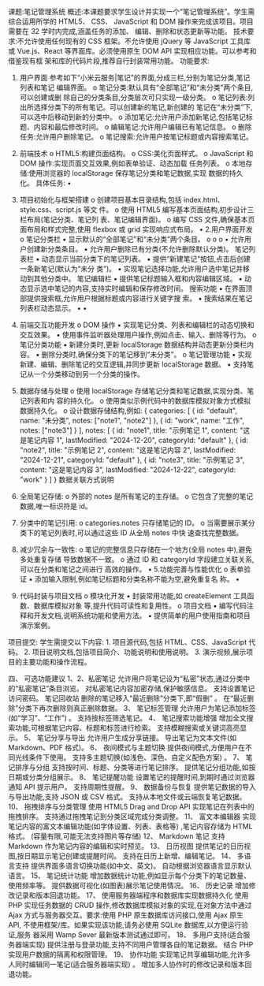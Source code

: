 课题:笔记管理系统
概述:本课题要求学生设计并实现一个“笔记管理系统”。学生需综合运用所学的 HTML5、
CSS、 JavaScript 和 DOM 操作来完成该项目。项目需要在 32 学时内完成,涵盖任务的添加、
编辑、删除和状态更新等功能。
技术要求:不允许使用任何现有的 CSS 框架。不允许使用 jQuery 等 JavaScript 工具库
或 Vue.js、React 等界面库。必须使用原生 DOM API 实现相应功能。可以参考和借鉴现有框
架和库的代码片段,推荐自行封装常用功能。
功能要求:

1. 用户界面
  参考如下“小米云服务|笔记”的界面,分成三栏,分别为笔记分类,笔记列表和笔记
  编辑界面。
  o
   笔记分类:默认具有“全部笔记”和“未分类”两个条目,可以创建或删
  除自己的分类条目,分类层次可只实现一级分类。
  o
   笔记列表:列出所选择分类下的所有笔记。可以创建新的笔记,新创建的
  笔记在“未分类”下,可以选中后移动到新的分类中。
  o
   添加笔记:允许用户添加新笔记,包括笔记标题、内容和最后修改时间。
  o
   编辑笔记:允许用户编辑已有笔记信息。
  o
   删除任务:允许用户删除笔记。
  o
   笔记搜索:允许用户按笔记标题或内容搜索笔记。

2. 前端技术
  o
   HTML5:构建页面结构。
  o
   CSS:美化页面样式。
  o
   JavaScript 和 DOM 操作:实现页面交互效果,例如表单验证、动态加载
  任务列表。
  o
   本地存储:使用浏览器的 localStorage 保存笔记分类和笔记数据,实现
  数据的持久化。
  具体任务:
  •

3. 项目初始化与框架搭建
  o
   创建项目基本目录结构,包括 index.html、style.css、script.js 等文
  件。
  o
   使用 HTML5 编写基本页面结构,初步设计三栏布局(笔记分类、笔记列
  表、笔记编辑界面)。
  o
   编写 CSS 文件,确保基本页面布局和样式完整,使用 flexbox 或 grid
  实现响应式布局。
  •
  2.用户界面开发
  o 笔记分类栏
  ▪ 显示默认的“全部笔记”和“未分类”两个条目。
  o
  o
  o
  ▪
   允许用户创建新分类条目。
  ▪ 允许用户删除已有分类(不允许删除默认分类)。
  笔记列表栏
  ▪ 动态显示当前分类下的笔记列表。
  ▪ 提供“新建笔记”按钮,点击后创建一条新笔记(默认为“未分
  类”)。
  ▪ 实现笔记选择功能,允许用户选中笔记并移动到其他分类中。
  笔记编辑栏
  ▪ 提供笔记标题输入框和内容编辑区域。
  ▪ 动态显示选中笔记的内容,支持实时编辑和保存修改时间。
  搜索功能
  ▪ 在界面顶部提供搜索框,允许用户根据标题或内容进行关键字搜
  索。
  ▪ 搜索结果在笔记列表栏动态显示。
  •
  •

4. 前端交互功能开发
  o DOM 操作
  ▪ 实现笔记分类、列表和编辑栏的动态切换和交互效果。
  ▪ 使用事件监听器处理用户操作,例如点击、输入、删除等行为。
  o 笔记分类功能
  ▪ 新建分类时,更新 localStorage 数据结构并动态更新分类栏内
  容。
  ▪ 删除分类时,确保分类下的笔记移到“未分类”。
  o 笔记管理功能
  ▪ 实现新建、编辑、删除笔记的交互逻辑,并同步更新
  localStorage 数据。
  ▪ 支持笔记从一个分类移动到另一个分类的操作。

5. 数据存储与处理
  o 使用 localStorage 存储笔记分类和笔记数据,实现分类、笔记列表和内
  容的持久化。
  o 使用类似示例代码中的数据库模拟对象方式模拟数据持久化。
  o 设计数据存储结构,例如:
  {
  categories: [
  { id: "default", name: "未分类", notes: ["note1", "note2"] },
  { id: "work", name: "工作", notes: ["note3"] }
  ],
  notes: [
  { id: "note1", title: "示例笔记 1", content: "这是笔记内容 1",
  lastModified: "2024-12-20", categoryId: "default" },
  { id: "note2", title: "示例笔记 2", content: "这是笔记内容 2",
  lastModified: "2024-12-21", categoryId: "default" },
  { id: "note3", title: "示例笔记 3", content: "这是笔记内容 3",
  lastModified: "2024-12-22", categoryId: "work" }
  ]
  }
  数据关联方式说明

6. 全局笔记存储:
  o 外部的 notes 是所有笔记的主存储。
  o 它包含了完整的笔记数据,唯一标识符是 id。

7. 分类中的笔记引用:
  o categories.notes 只存储笔记的 ID。
  o 当需要展示某分类下的笔记列表时,可以通过这些 ID 从全局 notes 中快
  速查找完整数据。

8. 减少冗余与一致性:
  o 笔记的完整信息只存储在一个地方(全局 notes 中),避免多处重复存储
  导致数据不一致。
  o 通过 ID 和 categoryId 字段建立关联关系,可以在分类和笔记之间进行
  高效的操作。
  •
  5.功能完善与性能优化
  o 表单验证
  ▪ 添加输入限制,例如笔记标题和分类名称不能为空,避免重复名
  称。
  •

9. 代码封装与项目文档
  o 模块化开发
  ▪ 封装常用功能,如 createElement 工具函数、数据库模拟对象
  等,提升代码可读性和复用性。
  o 项目文档
  ▪ 编写代码注释和开发文档,说明系统功能和使用方法。
  ▪ 提供简单的用户使用指南和项目演示案例。

  

  

  

  

  项目提交:
  学生需提交以下内容:
  1.
   项目源代码,包括 HTML、CSS、JavaScript 代码。
  2.
   项目说明文档,包括项目简介、功能说明和使用说明。
  3.
   演示视频,展示项目的主要功能和操作流程。

  四、 可选功能建议
  1、2、私密笔记
  允许用户将笔记设为“私密”状态,通过分类中的“私密笔记”条目浏览。
  对私密笔记内容加密存储,保护敏感信息。
  支持设置笔记访问密码。
  笔记回收站
  删除的笔记移入“最近删除”分类下,即“假删”
   。
  在“最近删除”分类下再次删除则真正删除数据。
  3、 笔记标签管理
  允许用户为笔记添加标签(如“学习”、“工作”)
   。
  支持按标签筛选笔记。
  4、 笔记搜索功能增强
  增加全文搜索功能,可根据笔记内容、标题和标签进行检索。
  支持模糊搜索或关键词高亮显示。
  5、 笔记分享与导出
  允许用户生成分享链接。
  导出笔记为文本文件(如 Markdown、PDF 格式)。
  6、 夜间模式与主题切换
  提供夜间模式,方便用户在不同光线条件下使用。
  支持多主题切换(如浅色、深色、自定义配色方案)
   。
  7、 笔记排序与分组
  支持按时间、标题、分类等进行笔记排序。
  提供笔记分组功能,如按日期或分类分组展示。
  8、 笔记提醒功能
  设置笔记的提醒时间,到期时通过浏览器通知 API 提示用户。
  支持周期性提醒。
  9、 数据备份与恢复
  提供笔记数据的导入与导出功能,支持 JSON 或 CSV 格式。
  支持从本地文件或云端恢复笔记数据。
  10、 拖拽排序与分类管理
  使用 HTML5 Drag and Drop API 实现笔记在列表中的拖拽排序。
  支持通过拖拽笔记到分类区域完成分类调整。
  11、 富文本编辑器
  实现笔记内容的富文本编辑功能(如字体设置、列表、表格等)
   ,笔记内容存储为 HTML
  格式。
   (容量有限,可能无法支持图片等存储)
  12、 Markdown 笔记
  支持 Markdown 作为笔记内容的编辑和实时预览。
  13、 日历视图
  提供笔记的日历视图,按日期显示笔记创建或提醒时间。
  支持在日历上新增、编辑笔记。
  14、 多语言支持
  提供界面多语言切换功能(如中文、英文)。
  自动根据浏览器语言显示默认语言。
  15、 笔记统计功能
  增加数据统计功能,例如显示每个分类下的笔记数量、使用频率等。
  提供数据可视化(如图表)展示笔记使用情况。
  16、 历史记录
  增加修改记录和版本回退功能。
  17、 使用服务器端程序和数据库实现数据持久化
  使用 PHP 实现任务数据的 CRUD 操作,修改数据库模拟对象的实现,在对象方法中通过
  Ajax 方式与服务器交互。要求:使用 PHP 原生数据库访问接口,使用 Ajax 原生 API,
  不使用框架/库。如果实现该功能,请务必使用 SQLite 数据库,以方便运行验证,服务
  器采用 Wamp Sever 最新版本测试通过即可。
  18、 多用户支持(适合服务器端实现)
  提供注册与登录功能,支持不同用户管理各自的笔记数据。
  结合 PHP 实现用户数据的隔离和权限管理。
  19、 协作功能
  实现笔记共享编辑功能,允许多人同时编辑同一笔记(适合服务器端实现)
   。
  增加多人协作时的修改记录和版本回退功能。
